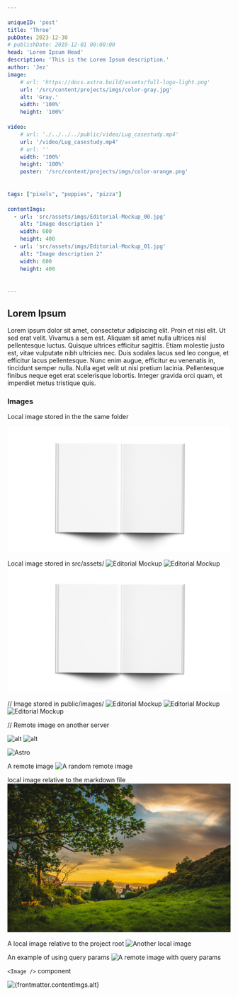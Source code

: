 ```yaml
---

uniqueID: 'post'
title: 'Three'
pubDate: 2023-12-30
# publishDate: 2019-12-01 00:00:00
head: 'Lorem Ipsum Head'
description: 'This is the Lorem Ipsum description.'
author: 'Jez'
image:
    # url: 'https://docs.astro.build/assets/full-logo-light.png'
    url: '/src/content/projects/imgs/color-gray.jpg'
    alt: 'Gray.'
    width: '100%'
    height: '100%'

video: 
    # url: './../../../public/video/Lug_casestudy.mp4'
    url: '/video/Lug_casestudy.mp4'
    # url: ''
    width: '100%'
    height: '100%'
    poster: '/src/content/projects/imgs/color-orange.png'
    

tags: ["pixels", "puppies", "pizza"]

contentImgs:
  - url: 'src/assets/imgs/Editorial-Mockup_00.jpg'
    alt: "Image description 1"
    width: 600
    height: 400
  - url: 'src/assets/imgs/Editorial-Mockup_01.jpg'
    alt: "Image description 2"
    width: 600
    height: 400


---
```



## Lorem Ipsum

Lorem ipsum dolor sit amet, consectetur adipiscing elit. Proin et nisi elit. Ut sed erat velit. Vivamus a sem est. Aliquam sit amet nulla ultrices nisl pellentesque luctus. Quisque ultrices efficitur sagittis. Etiam molestie justo est, vitae vulputate nibh ultricies nec. Duis sodales lacus sed leo congue, et efficitur lacus pellentesque. Nunc enim augue, efficitur eu venenatis in, tincidunt semper nulla. Nulla eget velit ut nisi pretium lacinia. Pellentesque finibus neque eget erat scelerisque lobortis. Integer gravida orci quam, et imperdiet metus tristique quis.

### Images


Local image stored in the the same folder

![Houston in the wild](./imgs/Editorial-Mockup_00.jpg)

Local image stored in src/assets/
<Image src={editorial} alt="Editorial Mockup"/>
<img src={editorial.src} alt="Editorial Mockup"/>
![Editorial Mockup](/src/assets/project-1/Editorial-Mockup_00.jpg)


// Image stored in public/images/
<Image src="/images/Editorial-Mockup_00.jpg" alt="Editorial Mockup" width="600" height="300"/>
<img src="/images/Editorial-Mockup_00.jpg" alt="Editorial Mockup" width="600" height="300"/>
![Editorial Mockup](/images/Editorial-Mockup_00.jpg)

// Remote image on another server

<Image src="https://placebear.com/g/600/300"  alt="alt" width="600" height="300"/>
<img src="https://placebear.com/g/600/300"  alt="alt" width="600" height="300"/>

![Astro](https://placebear.com/g/600/300)

<!-- A remote image -->
A remote image
![A random remote image](https://picsum.photos/1024/768)

<!-- A local image relative to the markdown file -->
local image relative to the markdown file
![A local image](/src/assets/imgs/landscape.jpg)

<!-- A local image relative to the project root -->
A local image relative to the project root
![Another local image](/src/assets/imgs/landscape-02.avif)

<!-- An example of using query params -->
An example of using query params
![A remote image with query params](https://picsum.photos/1024/768?grayscale)

<!-- An example of the `<Image />` component inside MD pages -->
`<Image />` component

<Image
  src={frontmatter.contentImgs.url}
  alt={frontmatter.contentImgs.alt}
/>